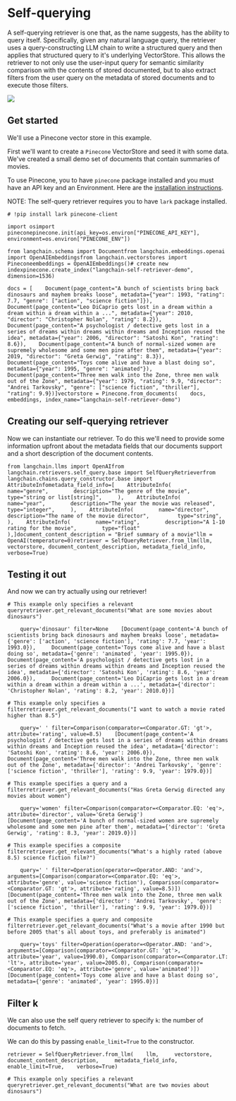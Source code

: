 Self-querying
=============

A self-querying retriever is one that, as the name suggests, has the ability to query itself. Specifically, given any natural language query, the retriever uses a query-constructing LLM chain to write a structured query and then applies that structured query to it's underlying VectorStore. This allows the retriever to not only use the user-input query for semantic similarity comparison with the contents of stored documented, but to also extract filters from the user query on the metadata of stored documents and to execute those filters.

![](https://drive.google.com/uc?id=1OQUN-0MJcDUxmPXofgS7MqReEs720pqS)

Get started[​](#get-started "Direct link to Get started")
---------------------------------------------------------

We'll use a Pinecone vector store in this example.

First we'll want to create a `Pinecone` VectorStore and seed it with some data. We've created a small demo set of documents that contain summaries of movies.

To use Pinecone, you to have `pinecone` package installed and you must have an API key and an Environment. Here are the [installation instructions](https://docs.pinecone.io/docs/quickstart).

NOTE: The self-query retriever requires you to have `lark` package installed.

    # !pip install lark pinecone-client

    import osimport pineconepinecone.init(api_key=os.environ["PINECONE_API_KEY"], environment=os.environ["PINECONE_ENV"])

    from langchain.schema import Documentfrom langchain.embeddings.openai import OpenAIEmbeddingsfrom langchain.vectorstores import Pineconeembeddings = OpenAIEmbeddings()# create new indexpinecone.create_index("langchain-self-retriever-demo", dimension=1536)

    docs = [    Document(page_content="A bunch of scientists bring back dinosaurs and mayhem breaks loose", metadata={"year": 1993, "rating": 7.7, "genre": ["action", "science fiction"]}),    Document(page_content="Leo DiCaprio gets lost in a dream within a dream within a dream within a ...", metadata={"year": 2010, "director": "Christopher Nolan", "rating": 8.2}),    Document(page_content="A psychologist / detective gets lost in a series of dreams within dreams within dreams and Inception reused the idea", metadata={"year": 2006, "director": "Satoshi Kon", "rating": 8.6}),    Document(page_content="A bunch of normal-sized women are supremely wholesome and some men pine after them", metadata={"year": 2019, "director": "Greta Gerwig", "rating": 8.3}),    Document(page_content="Toys come alive and have a blast doing so", metadata={"year": 1995, "genre": "animated"}),    Document(page_content="Three men walk into the Zone, three men walk out of the Zone", metadata={"year": 1979, "rating": 9.9, "director": "Andrei Tarkovsky", "genre": ["science fiction", "thriller"], "rating": 9.9})]vectorstore = Pinecone.from_documents(    docs, embeddings, index_name="langchain-self-retriever-demo")

Creating our self-querying retriever[​](#creating-our-self-querying-retriever "Direct link to Creating our self-querying retriever")
------------------------------------------------------------------------------------------------------------------------------------

Now we can instantiate our retriever. To do this we'll need to provide some information upfront about the metadata fields that our documents support and a short description of the document contents.

    from langchain.llms import OpenAIfrom langchain.retrievers.self_query.base import SelfQueryRetrieverfrom langchain.chains.query_constructor.base import AttributeInfometadata_field_info=[    AttributeInfo(        name="genre",        description="The genre of the movie",         type="string or list[string]",     ),    AttributeInfo(        name="year",        description="The year the movie was released",         type="integer",     ),    AttributeInfo(        name="director",        description="The name of the movie director",         type="string",     ),    AttributeInfo(        name="rating",        description="A 1-10 rating for the movie",        type="float"    ),]document_content_description = "Brief summary of a movie"llm = OpenAI(temperature=0)retriever = SelfQueryRetriever.from_llm(llm, vectorstore, document_content_description, metadata_field_info, verbose=True)

Testing it out[​](#testing-it-out "Direct link to Testing it out")
------------------------------------------------------------------

And now we can try actually using our retriever!

    # This example only specifies a relevant queryretriever.get_relevant_documents("What are some movies about dinosaurs")

        query='dinosaur' filter=None    [Document(page_content='A bunch of scientists bring back dinosaurs and mayhem breaks loose', metadata={'genre': ['action', 'science fiction'], 'rating': 7.7, 'year': 1993.0}),     Document(page_content='Toys come alive and have a blast doing so', metadata={'genre': 'animated', 'year': 1995.0}),     Document(page_content='A psychologist / detective gets lost in a series of dreams within dreams within dreams and Inception reused the idea', metadata={'director': 'Satoshi Kon', 'rating': 8.6, 'year': 2006.0}),     Document(page_content='Leo DiCaprio gets lost in a dream within a dream within a dream within a ...', metadata={'director': 'Christopher Nolan', 'rating': 8.2, 'year': 2010.0})]

    # This example only specifies a filterretriever.get_relevant_documents("I want to watch a movie rated higher than 8.5")

        query=' ' filter=Comparison(comparator=<Comparator.GT: 'gt'>, attribute='rating', value=8.5)    [Document(page_content='A psychologist / detective gets lost in a series of dreams within dreams within dreams and Inception reused the idea', metadata={'director': 'Satoshi Kon', 'rating': 8.6, 'year': 2006.0}),     Document(page_content='Three men walk into the Zone, three men walk out of the Zone', metadata={'director': 'Andrei Tarkovsky', 'genre': ['science fiction', 'thriller'], 'rating': 9.9, 'year': 1979.0})]

    # This example specifies a query and a filterretriever.get_relevant_documents("Has Greta Gerwig directed any movies about women")

        query='women' filter=Comparison(comparator=<Comparator.EQ: 'eq'>, attribute='director', value='Greta Gerwig')    [Document(page_content='A bunch of normal-sized women are supremely wholesome and some men pine after them', metadata={'director': 'Greta Gerwig', 'rating': 8.3, 'year': 2019.0})]

    # This example specifies a composite filterretriever.get_relevant_documents("What's a highly rated (above 8.5) science fiction film?")

        query=' ' filter=Operation(operator=<Operator.AND: 'and'>, arguments=[Comparison(comparator=<Comparator.EQ: 'eq'>, attribute='genre', value='science fiction'), Comparison(comparator=<Comparator.GT: 'gt'>, attribute='rating', value=8.5)])    [Document(page_content='Three men walk into the Zone, three men walk out of the Zone', metadata={'director': 'Andrei Tarkovsky', 'genre': ['science fiction', 'thriller'], 'rating': 9.9, 'year': 1979.0})]

    # This example specifies a query and composite filterretriever.get_relevant_documents("What's a movie after 1990 but before 2005 that's all about toys, and preferably is animated")

        query='toys' filter=Operation(operator=<Operator.AND: 'and'>, arguments=[Comparison(comparator=<Comparator.GT: 'gt'>, attribute='year', value=1990.0), Comparison(comparator=<Comparator.LT: 'lt'>, attribute='year', value=2005.0), Comparison(comparator=<Comparator.EQ: 'eq'>, attribute='genre', value='animated')])    [Document(page_content='Toys come alive and have a blast doing so', metadata={'genre': 'animated', 'year': 1995.0})]

Filter k[​](#filter-k "Direct link to Filter k")
------------------------------------------------

We can also use the self query retriever to specify `k`: the number of documents to fetch.

We can do this by passing `enable_limit=True` to the constructor.

    retriever = SelfQueryRetriever.from_llm(    llm,     vectorstore,     document_content_description,     metadata_field_info,     enable_limit=True,    verbose=True)

    # This example only specifies a relevant queryretriever.get_relevant_documents("What are two movies about dinosaurs")